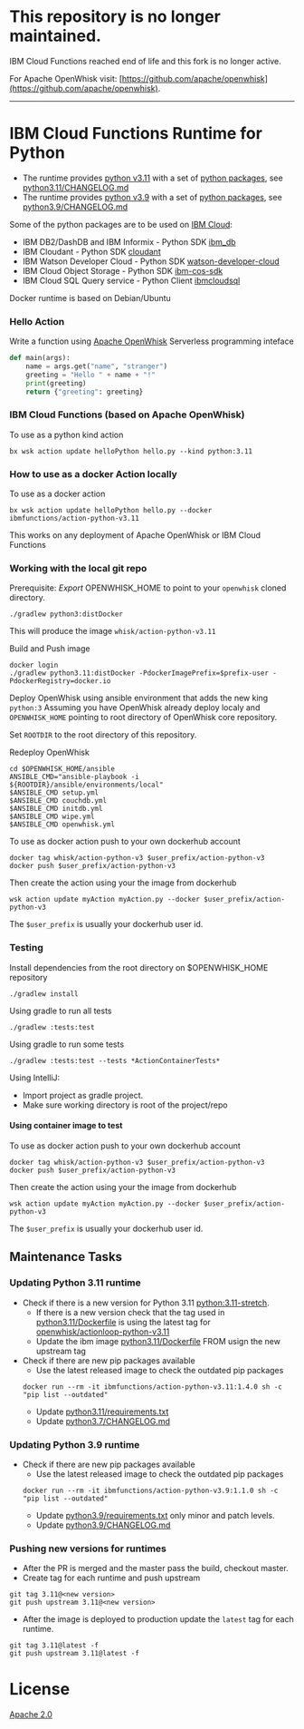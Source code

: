 # This repository is no longer maintained.
IBM Cloud Functions reached end of life and this fork is no longer active.

For Apache OpenWhisk visit: [https://github.com/apache/openwhisk](https://github.com/apache/openwhisk).


----


# IBM Cloud Functions Runtime for Python

- The runtime provides [python v3.11](python3.11/) with a set of [python packages](python3.11/requirements.txt), see [python3.11/CHANGELOG.md](python3.11/CHANGELOG.md)
- The runtime provides [python v3.9](python3.9/) with a set of [python packages](python3.9/requirements.txt), see [python3.9/CHANGELOG.md](python3.9/CHANGELOG.md)

Some of the python packages are to be used on [IBM Cloud](https://cloud.ibm.com):
- IBM DB2/DashDB and IBM Informix - Python SDK [ibm_db](https://pypi.python.org/pypi/ibm_db)
- IBM Cloudant - Python SDK [cloudant](https://pypi.python.org/pypi/cloudant)
- IBM Watson Developer Cloud - Python SDK [watson-developer-cloud](https://pypi.python.org/pypi/watson-developer-cloud)
- IBM Cloud Object Storage - Python SDK [ibm-cos-sdk](https://pypi.python.org/pypi/ibm-cos-sdk)
- IBM Cloud SQL Query service - Python Client [ibmcloudsql](https://pypi.org/project/ibmcloudsql/)

Docker runtime is based on Debian/Ubuntu

### Hello Action
Write a function using [Apache OpenWhisk](https://apache.openwhisk.org) Serverless programming inteface
```python
def main(args):
    name = args.get("name", "stranger")
    greeting = "Hello " + name + "!"
    print(greeting)
    return {"greeting": greeting}
```

### IBM Cloud Functions (based on Apache OpenWhisk)
To use as a python kind action
```
bx wsk action update helloPython hello.py --kind python:3.11
```

### How to use as a docker Action locally
To use as a docker action
```
bx wsk action update helloPython hello.py --docker ibmfunctions/action-python-v3.11
```
This works on any deployment of Apache OpenWhisk or IBM Cloud Functions



### Working with the local git repo
Prerequisite: *Export* OPENWHISK_HOME to point to your `openwhisk` cloned directory.

```
./gradlew python3:distDocker
```
This will produce the image `whisk/action-python-v3.11`

Build and Push image
```
docker login
./gradlew python3.11:distDocker -PdockerImagePrefix=$prefix-user -PdockerRegistry=docker.io
```

Deploy OpenWhisk using ansible environment that adds the new king `python:3`
Assuming you have OpenWhisk already deploy localy and `OPENWHISK_HOME` pointing to root directory of OpenWhisk core repository.

Set `ROOTDIR` to the root directory of this repository.

Redeploy OpenWhisk
```
cd $OPENWHISK_HOME/ansible
ANSIBLE_CMD="ansible-playbook -i ${ROOTDIR}/ansible/environments/local"
$ANSIBLE_CMD setup.yml
$ANSIBLE_CMD couchdb.yml
$ANSIBLE_CMD initdb.yml
$ANSIBLE_CMD wipe.yml
$ANSIBLE_CMD openwhisk.yml
```

To use as docker action push to your own dockerhub account
```
docker tag whisk/action-python-v3 $user_prefix/action-python-v3
docker push $user_prefix/action-python-v3
```
Then create the action using your the image from dockerhub
```
wsk action update myAction myAction.py --docker $user_prefix/action-python-v3
```
The `$user_prefix` is usually your dockerhub user id.


### Testing
Install dependencies from the root directory on $OPENWHISK_HOME repository
```
./gradlew install
```

Using gradle to run all tests
```
./gradlew :tests:test
```
Using gradle to run some tests
```
./gradlew :tests:test --tests *ActionContainerTests*
```
Using IntelliJ:
- Import project as gradle project.
- Make sure working directory is root of the project/repo


#### Using container image to test
To use as docker action push to your own dockerhub account
```
docker tag whisk/action-python-v3 $user_prefix/action-python-v3
docker push $user_prefix/action-python-v3
```
Then create the action using your the image from dockerhub
```
wsk action update myAction myAction.py --docker $user_prefix/action-python-v3
```
The `$user_prefix` is usually your dockerhub user id.


## Maintenance Tasks

### Updating Python 3.11 runtime
- Check if there is a new version for Python 3.11 [python:3.11-stretch](https://hub.docker.com/_/python/).
  - If there is a new version check that the tag used in [python3.11/Dockerfile](python3.11/Dockerfile) is using the latest tag for [openwhisk/actionloop-python-v3.11](https://hub.docker.com/r/openwhisk/actionloop-python-v3.11/tags)
  - Update the ibm image [python3.11/Dockerfile](python3.11/Dockerfile) FROM usign the new upstream tag
- Check if there are new pip packages available
  - Use the latest released image to check the outdated pip packages
  ```
  docker run --rm -it ibmfunctions/action-python-v3.11:1.4.0 sh -c "pip list --outdated"
  ```
  - Update [python3.11/requirements.txt](python3.11/requirements.txt)
  - Update [python3.7/CHANGELOG.md](python3.7/CHANGELOG.md)

### Updating Python 3.9 runtime
- Check if there are new pip packages available
  - Use the latest released image to check the outdated pip packages
  ```
  docker run --rm -it ibmfunctions/action-python-v3.9:1.1.0 sh -c "pip list --outdated"
  ```
  - Update [python3.9/requirements.txt](python3.9/requirements.txt) only minor and patch levels.
  - Update [python3.9/CHANGELOG.md](python3.9/CHANGELOG.md)

### Pushing new versions for runtimes
- After the PR is merged and the master pass the build, checkout master.
- Create tag for each runtime and push upstream
```
git tag 3.11@<new version>
git push upstream 3.11@<new version>
```
- After the image is deployed to production update the `latest` tag for each runtime.
```
git tag 3.11@latest -f
git push upstream 3.11@latest -f
```


# License
[Apache 2.0](LICENSE.txt)
